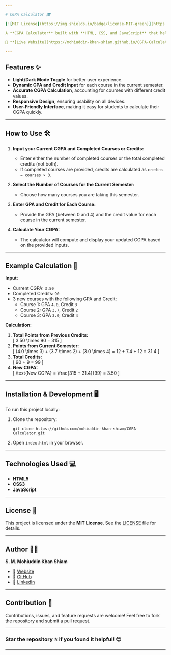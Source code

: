 ```yaml
---

# CGPA Calculator 🎓  

[![MIT License](https://img.shields.io/badge/license-MIT-green)](https://github.com/mohiuddin-khan-shiam/CGPA-Calculator/blob/main/LICENSE)

A **CGPA Calculator** built with **HTML, CSS, and JavaScript** that helps students calculate their updated CGPA. It provides accurate results by allowing users to input either completed courses or completed credits and also supports different credit values for each course.

🔗 **[Live Website](https://mohiuddin-khan-shiam.github.io/CGPA-Calculator/)**  

---
```


## Features ✨  
- **Light/Dark Mode Toggle** for better user experience.  
- **Dynamic GPA and Credit Input** for each course in the current semester.  
- **Accurate CGPA Calculation**, accounting for courses with different credit values.  
- **Responsive Design**, ensuring usability on all devices.  
- **User-Friendly Interface**, making it easy for students to calculate their CGPA quickly.  

---

## How to Use 🛠️  

1. **Input your Current CGPA and Completed Courses or Credits:**  
   - Enter either the number of completed courses or the total completed credits (not both).  
   - If completed courses are provided, credits are calculated as `credits = courses × 3`.  

2. **Select the Number of Courses for the Current Semester:**  
   - Choose how many courses you are taking this semester.  

3. **Enter GPA and Credit for Each Course:**  
   - Provide the GPA (between 0 and 4) and the credit value for each course in the current semester.  
   
4. **Calculate Your CGPA:**  
   - The calculator will compute and display your updated CGPA based on the provided inputs.

---

## Example Calculation 🔢  

**Input:**  
- Current CGPA: `3.50`  
- Completed Credits: `90`  
- 3 new courses with the following GPA and Credit:  
  - Course 1: GPA `4.0`, Credit `3`  
  - Course 2: GPA `3.7`, Credit `2`  
  - Course 3: GPA `3.0`, Credit `4`  

**Calculation:**  
1. **Total Points from Previous Credits:**  
   \[
   3.50 \times 90 = 315
   \]
2. **Points from Current Semester:**  
   \[
   (4.0 \times 3) + (3.7 \times 2) + (3.0 \times 4) = 12 + 7.4 + 12 = 31.4
   \]
3. **Total Credits:**  
   \[
   90 + 9 = 99
   \]
4. **New CGPA:**  
   \[
   \text{New CGPA} = \frac{315 + 31.4}{99} = 3.50
   \]

---

## Installation & Development 🖥️  

To run this project locally:  

1. Clone the repository:  
   ```
   git clone https://github.com/mohiuddin-khan-shiam/CGPA-Calculator.git
   ```
2. Open `index.html` in your browser.

---

## Technologies Used 💻  

- **HTML5**  
- **CSS3**  
- **JavaScript**  

---

## License 📄  

This project is licensed under the **MIT License**. See the [LICENSE](https://github.com/mohiuddin-khan-shiam/CGPA-Calculator/blob/main/LICENSE) file for details.

---

## Author 🧑‍💻  

**S. M. Mohiuddin Khan Shiam**  
- 🔗 [Website](https://mohiuddin-khan-shiam.github.io/)  
- 🔗 [GitHub](https://github.com/mohiuddin-khan-shiam)  
- 🔗 [LinkedIn](https://www.linkedin.com/in/s-m-mohiuddin-khan-shiam/)

---

## Contribution 🤝  

Contributions, issues, and feature requests are welcome! Feel free to fork the repository and submit a pull request.  

---

### Star the repository ⭐ if you found it helpful! 😊  

---
